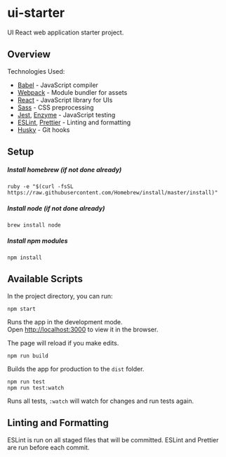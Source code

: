 # ui-starter

UI React web application starter project.

## Overview

Technologies Used:

-   [Babel](https://github.com/babel/babel) - JavaScript compiler
-   [Webpack](https://github.com/webpack/webpack) - Module bundler for assets
-   [React](https://github.com/facebook/react) - JavaScript library for UIs
-   [Sass](https://github.com/sass/sass) - CSS preprocessing
-   [Jest](https://github.com/facebook/jest), [Enzyme](https://github.com/airbnb/enzyme) - JavaScript testing
-   [ESLint](https://github.com/eslint/eslint), [Prettier](https://github.com/prettier/prettier) - Linting and formatting
-   [Husky](https://github.com/typicode/husky) - Git hooks

## Setup

##### Install homebrew (if not done already)

```
ruby -e "$(curl -fsSL https://raw.githubusercontent.com/Homebrew/install/master/install)"
```

##### Install node (if not done already)

```
brew install node
```

##### Install npm modules

```
npm install
```

## Available Scripts

In the project directory, you can run:

```
npm start
```

Runs the app in the development mode.<br>
Open [http://localhost:3000](http://localhost:3000) to view it in the browser.

The page will reload if you make edits.

```
npm run build
```

Builds the app for production to the `dist` folder.

```
npm run test
npm run test:watch
```

Runs all tests, `:watch` will watch for changes and run tests again.

## Linting and Formatting

ESLint is run on all staged files that will be committed. ESLint and Prettier are run before each commit.
